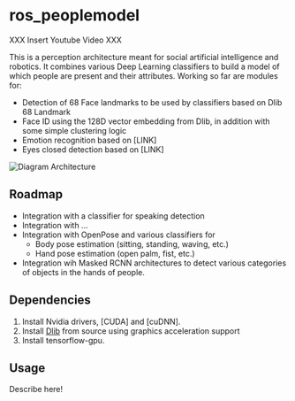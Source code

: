 # ros_peoplemodel

XXX Insert Youtube Video XXX

This is a perception architecture meant for social artificial intelligence and robotics. It combines various Deep Learning classifiers to build a model of which people are present and their attributes. Working so far are modules for:

  - Detection of 68 Face landmarks to be used by classifiers based on Dlib 68 Landmark
  - Face ID using the 128D vector embedding from Dlib, in addition with some simple clustering logic
  - Emotion recognition based on [LINK]
  - Eyes closed detection based on [LINK]

![Diagram Architecture](https://raw.githubusercontent.com/elggem/ros_slopp/master/images/arch.png)

## Roadmap
  - Integration with a classifier for speaking detection
  - Integration with ...
  - Integration with OpenPose and various classifiers for
    - Body pose estimation (sitting, standing, waving, etc.)
    - Hand pose estimation (open palm, fist, etc.)
  - Integration wih Masked RCNN architectures to detect various categories of objects in the hands of people.

## Dependencies

1. Install Nvidia drivers, [CUDA] and [cuDNN].
2. Install [Dlib]() from source using graphics acceleration support
3. Install tensorflow-gpu.

## Usage

Describe here!
